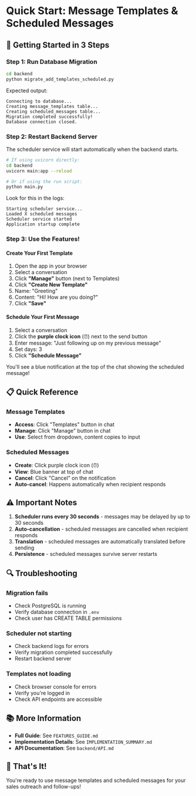 # Quick Start: Message Templates & Scheduled Messages

## 🚀 Getting Started in 3 Steps

### Step 1: Run Database Migration

```bash
cd backend
python migrate_add_templates_scheduled.py
```

Expected output:
```
Connecting to database...
Creating message_templates table...
Creating scheduled_messages table...
Migration completed successfully!
Database connection closed.
```

### Step 2: Restart Backend Server

The scheduler service will start automatically when the backend starts.

```bash
# If using uvicorn directly:
cd backend
uvicorn main:app --reload

# Or if using the run script:
python main.py
```

Look for this in the logs:
```
Starting scheduler service...
Loaded X scheduled messages
Scheduler service started
Application startup complete
```

### Step 3: Use the Features!

#### Create Your First Template

1. Open the app in your browser
2. Select a conversation
3. Click **"Manage"** button (next to Templates)
4. Click **"Create New Template"**
5. Name: "Greeting"
6. Content: "Hi! How are you doing?"
7. Click **"Save"**

#### Schedule Your First Message

1. Select a conversation
2. Click the **purple clock icon** (⏰) next to the send button
3. Enter message: "Just following up on my previous message"
4. Set days: 3
5. Click **"Schedule Message"**

You'll see a blue notification at the top of the chat showing the scheduled message!

## 📋 Quick Reference

### Message Templates
- **Access**: Click "Templates" button in chat
- **Manage**: Click "Manage" button in chat
- **Use**: Select from dropdown, content copies to input

### Scheduled Messages
- **Create**: Click purple clock icon (⏰)
- **View**: Blue banner at top of chat
- **Cancel**: Click "Cancel" on the notification
- **Auto-cancel**: Happens automatically when recipient responds

## ⚠️ Important Notes

1. **Scheduler runs every 30 seconds** - messages may be delayed by up to 30 seconds
2. **Auto-cancellation** - scheduled messages are cancelled when recipient responds
3. **Translation** - scheduled messages are automatically translated before sending
4. **Persistence** - scheduled messages survive server restarts

## 🔍 Troubleshooting

### Migration fails
- Check PostgreSQL is running
- Verify database connection in `.env`
- Check user has CREATE TABLE permissions

### Scheduler not starting
- Check backend logs for errors
- Verify migration completed successfully
- Restart backend server

### Templates not loading
- Check browser console for errors
- Verify you're logged in
- Check API endpoints are accessible

## 📚 More Information

- **Full Guide**: See `FEATURES_GUIDE.md`
- **Implementation Details**: See `IMPLEMENTATION_SUMMARY.md`
- **API Documentation**: See `backend/API.md`

## 🎉 That's It!

You're ready to use message templates and scheduled messages for your sales outreach and follow-ups!
